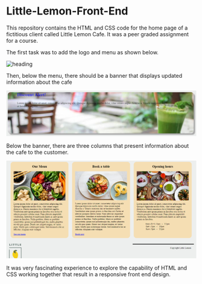 # Little-Lemon-Front-End
This repository contains the HTML and CSS code for the home page of a fictitious client called Little Lemon Cafe. It was a peer graded assignment for a course.

The first task was to add the logo and menu as shown below.

![heading](https://github.com/Agmuasie-Belay/Little-Lemon-Front-End/assets/106754601/040ef539-ed02-4e0b-85a3-8b4587e43c4c)

Then, below the menu, there should be a banner that displays updated information about the cafe

![banner](assets/banner.PNG)

Below the banner, there are three columns that present information about the cafe to the customer. 

![Alt text](assets/body.PNG)

It was very fascinating experience to explore the capability of HTML and CSS working together that result in a responsive front end design.